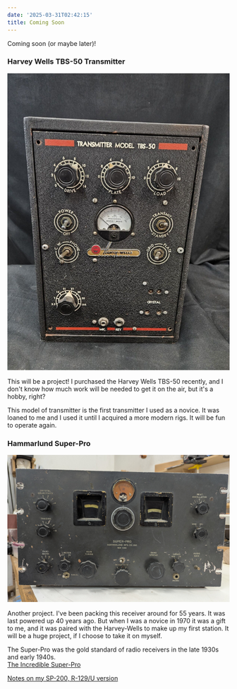 ```yaml
---
date: '2025-03-31T02:42:15'
title: Coming Soon
---
```


Coming soon (or maybe later)!

### Harvey Wells TBS-50 Transmitter

![harvey-wells-transmitter.jpg](/static/harvey-wells-transmitter.jpg)

This will be a project!   I purchased the  Harvey Wells TBS-50  recently, and I don't know how much work will be needed to get it on the air, but it's a hobby,  right? 

This model of transmitter is the first transmitter I used as a novice.   It was loaned to me and I used it until I acquired a more modern rigs.  It will be fun to operate again. 

### Hammarlund Super-Pro

 ![super-pro.png](/static/super-pro.png)

Another project.  I've been packing this receiver around for 55 years.   It was last powered up 40 years ago.   But when I was a novice in 1970 it was a gift to me, and it was paired with the Harvey-Wells to make up my first station.  It will be a huge project, if I choose to take it on myself.  

The Super-Pro was the gold standard of radio receivers in the late 1930s and early 1940s.    
[The Incredible Super-Pro](https://www.radioblvd.com/hammarlund_super_pro.htm)

[Notes on my SP-200, R-129/U version](https://people.ohio.edu/postr/bapix/SP200var.htm)